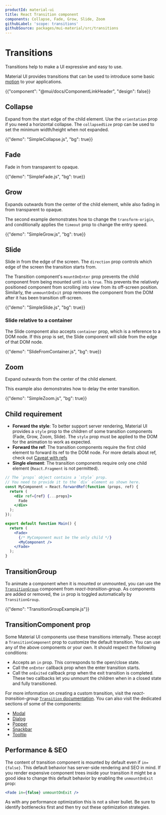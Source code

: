 ```yaml
---
productId: material-ui
title: React Transition component
components: Collapse, Fade, Grow, Slide, Zoom
githubLabel: 'scope: transitions'
githubSource: packages/mui-material/src/transitions
---
```


# Transitions

<p class="description">Transitions help to make a UI expressive and easy to use.</p>

Material UI provides transitions that can be used to introduce some basic [motion](https://m2.material.io/design/motion/) to your applications.

{{"component": "@mui/docs/ComponentLinkHeader", "design": false}}

## Collapse

Expand from the start edge of the child element.
Use the `orientation` prop if you need a horizontal collapse.
The `collapsedSize` prop can be used to set the minimum width/height when not expanded.

{{"demo": "SimpleCollapse.js", "bg": true}}

## Fade

Fade in from transparent to opaque.

{{"demo": "SimpleFade.js", "bg": true}}

## Grow

Expands outwards from the center of the child element, while also fading in from transparent to opaque.

The second example demonstrates how to change the `transform-origin`, and conditionally applies
the `timeout` prop to change the entry speed.

{{"demo": "SimpleGrow.js", "bg": true}}

## Slide

Slide in from the edge of the screen.
The `direction` prop controls which edge of the screen the transition starts from.

The Transition component's `mountOnEnter` prop prevents the child component from being mounted
until `in` is `true`.
This prevents the relatively positioned component from scrolling into view
from its off-screen position.
Similarly, the `unmountOnExit` prop removes the component from the DOM after it has been transition off-screen.

{{"demo": "SimpleSlide.js", "bg": true}}

### Slide relative to a container

The Slide component also accepts `container` prop, which is a reference to a DOM node.
If this prop is set, the Slide component will slide from the edge of that DOM node.

{{"demo": "SlideFromContainer.js", "bg": true}}

## Zoom

Expand outwards from the center of the child element.

This example also demonstrates how to delay the enter transition.

{{"demo": "SimpleZoom.js", "bg": true}}

## Child requirement

- **Forward the style**: To better support server rendering, Material UI provides a `style` prop to the children of some transition components (Fade, Grow, Zoom, Slide).
  The `style` prop must be applied to the DOM for the animation to work as expected.
- **Forward the ref**: The transition components require the first child element to forward its ref to the DOM node. For more details about ref, check out [Caveat with refs](/material-ui/guides/composition/#caveat-with-refs)
- **Single element**: The transition components require only one child element (`React.Fragment` is not permitted).

```jsx
// The `props` object contains a `style` prop.
// You need to provide it to the `div` element as shown here.
const MyComponent = React.forwardRef(function (props, ref) {
  return (
    <div ref={ref} {...props}>
      Fade
    </div>
  );
});

export default function Main() {
  return (
    <Fade>
      {/* MyComponent must be the only child */}
      <MyComponent />
    </Fade>
  );
}
```

## TransitionGroup

To animate a component when it is mounted or unmounted, you can use the [`TransitionGroup`](https://reactcommunity.org/react-transition-group/transition-group/) component from _react-transition-group_.
As components are added or removed, the `in` prop is toggled automatically by `TransitionGroup`.

{{"demo": "TransitionGroupExample.js"}}

## TransitionComponent prop

Some Material UI components use these transitions internally. These accept a `TransitionComponent` prop to customize the default transition.
You can use any of the above components or your own.
It should respect the following conditions:

- Accepts an `in` prop. This corresponds to the open/close state.
- Call the `onEnter` callback prop when the enter transition starts.
- Call the `onExited` callback prop when the exit transition is completed.
  These two callbacks let you unmount the children when in a closed state and fully transitioned.

For more information on creating a custom transition, visit the _react-transition-group_ [`Transition` documentation](https://reactcommunity.org/react-transition-group/transition/).
You can also visit the dedicated sections of some of the components:

- [Modal](/material-ui/react-modal/#transitions)
- [Dialog](/material-ui/react-dialog/#transitions)
- [Popper](/material-ui/react-popper/#transitions)
- [Snackbar](/material-ui/react-snackbar/#transitions)
- [Tooltip](/material-ui/react-tooltip/#transitions)

## Performance & SEO

The content of transition component is mounted by default even if `in={false}`.
This default behavior has server-side rendering and SEO in mind.
If you render expensive component trees inside your transition it might be a good idea to change this default behavior by enabling the
`unmountOnExit` prop:

```jsx
<Fade in={false} unmountOnExit />
```

As with any performance optimization this is not a silver bullet.
Be sure to identify bottlenecks first and then try out these optimization strategies.
